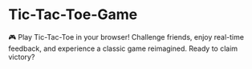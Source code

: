 # Tic-Tac-Toe-Game
🎮 Play Tic-Tac-Toe in your browser! Challenge friends, enjoy real-time feedback, and experience a classic game reimagined. Ready to claim victory?
